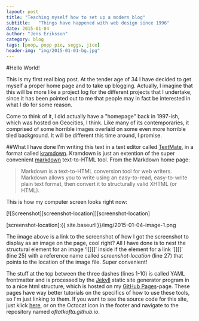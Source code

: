 ```yaml
---
layout: post
title: "Teaching myself how to set up a modern blog"
subtitle:   "Things have happened with web design since 1996"
date: 2015-01-04
author: "Jens Eriksson"
category: blog
tags: [poop, popp pie, seggs, jice]
header-img: "img/2015-01-01-bg.jpg"
---
```


#Hello World!

This is my first real blog post. At the tender age of 34 I have decided to get myself a proper home page and to take up blogging. Actually, I imagine that this will be more like a project log for the different projects that I undertake, since it has been pointed out to me that people may in fact be interested in what I do for some reason.

Come to think of it, I did actually have a "homepage" back in 1997-ish, which was hosted on Geocities, I think. Like many of its contemporaries, it comprised of some horrible images overlaid on some even more horrible tiled background. It will be different this time around, I promise.

##What I have done
I'm writing this text in a text editor called [TextMate](http://macromates.com/), in a format called [kramdown](http://kramdown.gettalong.org/quickref.html "kramdown reference page"). Kramdown is just an extention of the super convenient [markdown](http://daringfireball.net/projects/markdown/ "markdown reference page") text-to-HTML tool. From the Markdown home page:

>Markdown is a text-to-HTML conversion tool for web writers. Markdown allows you to write using an easy-to-read, easy-to-write plain text format, then convert it to structurally valid XHTML (or HTML).

This is how my computer screen looks right now:

[![Screenshot][screenshot-location]][screenshot-location]

[screenshot-location]:{{ site.baseurl }}/img/2015-01-04-image-1.png

The image above is a link to the screenshot of how I got the screenshot to display as an image on the page, cool right? All I have done is to nest the structural element for an image ‘![][]’ inside if the element for a link ‘[][]’ (line 25) with a reference name called _screenshot-location_ (line 27) that points to the location of the image file. Super convenient!

The stuff at the top between the three dashes (lines 1-10) is called YAML frontmatter and is processed by the [Jekyll](http://jekyllrb.com/ "Jekyll home page") static site generator program in to a nice html structure, which is hosted on my [GitHub Pages](https://pages.github.com/ "GitHub Pages site")-page. These pages have way better tutorials on the specifics of how to use these tools, so I'm just linking to them. If you want to see the source code for this site, just klick [here](https://github.com/Oftatkofta/Oftatkofta.github.io), or on the Octocat icon in the footer and navigate to the repository named _oftatkofta.github.io_.



